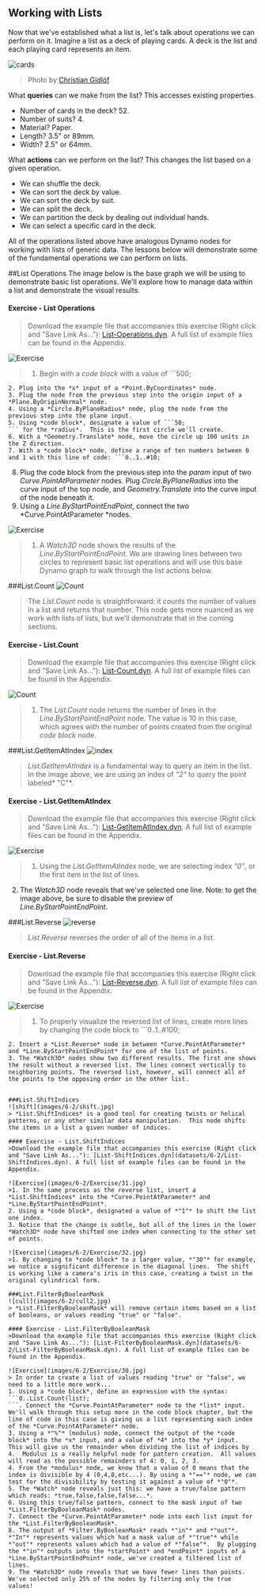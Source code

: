 ## Working with Lists
Now that we've established what a list is, let's talk about operations we can perform on it. Imagine a list as a deck of playing cards.  A deck is the list and each playing card represents an item.

![cards](images/6-2/Playing_cards_modified.jpg)
> Photo by [Christian Gidlöf](https://commons.wikimedia.org/wiki/File:Playing_cards_modified.jpg)

What **queries** can we make from the list? This accesses existing properties.
* Number of cards in the deck? 52.
* Number of suits? 4.
* Material? Paper.
* Length? 3.5" or 89mm.
* Width? 2.5" or 64mm.

What **actions** can we perform on the list? This changes the list based on a given operation.
* We can shuffle the deck.
* We can sort the deck by value.
* We can sort the deck by suit.
* We can split the deck.
* We can partition the deck by dealing out individual hands.
* We can select a specific card in the deck.

All of the operations listed above have analogous Dynamo nodes for working with lists of generic data.  The lessons below will demonstrate some of the fundamental operations we can perform on lists.

##List Operations
The image below is the base graph we will be using to demonstrate basic list operations. We'll explore how to manage data within a list and demonstrate the visual results.

#### Exercise - List Operations
>Download the example file that accompanies this exercise (Right click and "Save Link As..."): [List-Operations.dyn](datasets/6-2/List-Operations.dyn). A full list of example files can be found in the Appendix.

![Exercise](images/6-2/Exercise/40.jpg)
> 1. Begin with a *code block* with a value of ```500;
```
2. Plug into the *x* input of a *Point.ByCoordinates* node.
3. Plug the node from the previous step into the origin input of a *Plane.ByOriginNormal* node.
4. Using a *Circle.ByPlaneRadius* node, plug the node from the previous step into the plane input.
5. Using *code block*, designate a value of ```50;
``` for the *radius*.  This is the first circle we'll create.
6. With a *Geometry.Translate* node, move the circle up 100 units in the Z direction.
7. With a *code block* node, define a range of ten numbers between 0 and 1 with this line of code: ```0..1..#10;
```
8. Plug the code block from the previous step into the *param* input of two *Curve.PointAtParameter* nodes.  Plug *Circle.ByPlaneRadius* into the curve input of the top node, and *Geometry.Translate* into the curve input of the node beneath it.
9. Using a *Line.ByStartPointEndPoint*, connect the two *Curve.PointAtParameter *nodes.

![Exercise](images/6-2/Exercise/38.jpg)
>1. A *Watch3D* node shows the results of the *Line.ByStartPointEndPoint*.  We are drawing lines between two circles to represent basic list operations and will use this base Dynamo graph to walk through the list actions below.

###List.Count
![Count](images/6-2/count.jpg)
> The *List.Count* node is straightforward: it counts the number of values in a list and returns that number.  This node gets more nuanced as we work with lists of lists, but we'll demonstrate that in the coming sections.

#### Exercise - List.Count
>Download the example file that accompanies this exercise (Right click and "Save Link As..."): [List-Count.dyn](datasets/6-2/List-Count.dyn). A full list of example files can be found in the Appendix.

![Count](images/6-2/Exercise/35.jpg)
> 1. The *List.Count* node returns the number of lines in the *Line.ByStartPointEndPoint* node.  The value is 10 in this case, which agrees with the number of points created from the original *code block* node.

###List.GetItemAtIndex
![index](images/6-2/index.jpg)
> *List.GetItemAtIndex* is a fundamental way to query an item in the list.  In the image above, we are using an index of *"2"* to query the point labeled* "C"*.

#### Exercise - List.GetItemAtIndex
>Download the example file that accompanies this exercise (Right click and "Save Link As..."): [List-GetItemAtIndex.dyn](datasets/6-2/List-GetItemAtIndex.dyn). A full list of example files can be found in the Appendix.

![Exercise](images/6-2/Exercise/33.jpg)
>1. Using the *List.GetItemAtIndex* node, we are selecting index *"0"*, or the first item in the list of lines.
2. The *Watch3D* node reveals that we've selected one line. Note: to get the image above, be sure to disable the preview of *Line.ByStartPointEndPoint*.

###List.Reverse
![reverse](images/6-2/reverse.jpg)
> *List.Reverse* reverses the order of all of the items in a list.

#### Exercise - List.Reverse
>Download the example file that accompanies this exercise (Right click and "Save Link As..."): [List-Reverse.dyn](datasets/6-2/List-Reverse.dyn). A full list of example files can be found in the Appendix.

![Exercise](images/6-2/Exercise/34.jpg)
>1. To properly visualize the reversed list of lines, create more lines by changing the code block to ```0..1..#100;
```
2. Insert a *List.Reverse* node in between *Curve.PointAtParameter* and *Line.ByStartPointEndPoint* for one of the list of points.
3. The *Watch3D* nodes show two different results. The first one shows the result without a reversed list. The lines connect vertically to neighboring points. The reversed list, however, will connect all of the points to the opposing order in the other list.


###List.ShiftIndices
![shift](images/6-2/shift.jpg)
> *List.ShiftIndices* is a good tool for creating twists or helical patterns, or any other similar data manipulation.  This node shifts the items in a list a given number of indices.

#### Exercise - List.ShiftIndices
>Download the example file that accompanies this exercise (Right click and "Save Link As..."): [List-ShiftIndices.dyn](datasets/6-2/List-ShiftIndices.dyn). A full list of example files can be found in the Appendix.

![Exercise](images/6-2/Exercise/31.jpg)
>1. In the same process as the reverse list, insert a *List.ShiftIndices* into the *Curve.PointAtParameter* and *Line.ByStartPointEndPoint*.
2. Using a *code block*, designated a value of *"1"* to shift the list one index.
3. Notice that the change is subtle, but all of the lines in the lower *Watch3D* node have shifted one index when connecting to the other set of points.

![Exercise](images/6-2/Exercise/32.jpg)
>1. By changing to *code block* to a larger value, *"30"* for example, we notice a significant difference in the diagonal lines.  The shift is working like a camera's iris in this case, creating a twist in the original cylindrical form.

###List.FilterByBooleanMask
![cull](images/6-2/cull2.jpg)
> *List.FilterByBooleanMask* will remove certain items based on a list of booleans, or values reading "true" or "false".

#### Exercise - List.FilterByBooleanMask
>Download the example file that accompanies this exercise (Right click and "Save Link As..."): [List-FilterByBooleanMask.dyn](datasets/6-2/List-FilterByBooleanMask.dyn). A full list of example files can be found in the Appendix.

![Exercise](images/6-2/Exercise/30.jpg)
> In order to create a list of values reading "true" or "false", we need to a little more work...
1. Using a *code block*, define an expression with the syntax: ```0..List.Count(list);
```. Connect the *Curve.PointAtParameter* node to the *list* input.  We'll walk through this setup more in the code block chapter, but the line of code in this case is giving us a list representing each index of the *Curve.PointAtParameter* node.
3. Using a *"%"* (modulus) node, connect the output of the *code block* into the *x* input, and a value of *4* into the *y* input.  This will give us the remainder when dividing the list of indices by 4.  Modulus is a really helpful node for pattern creation.  All values will read as the possible remainders of 4: 0, 1, 2, 3.
4. From the *modulus* node, we know that a value of 0 means that the index is divisible by 4 (0,4,8,etc...). By using a *"=="* node, we can test for the divisibility by testing it against a value of *"0"*.
5. The *Watch* node reveals just this: we have a true/false pattern which reads: *true,false,false,false...*.
6. Using this true/false pattern, connect to the mask input of two *List.FilterByBooleanMask* nodes.
7. Connect the *Curve.PointAtParameter* node into each list input for the *List.FilterByBooleanMask*.
8. The output of *Filter.ByBooleanMask* reads *"in"* and *"out"*. *"In"* represents values which had a mask value of *"true"* while *"out"* represents values which had a value of *"false"*.  By plugging the *"in"* outputs into the *startPoint* and *endPoint* inputs of a *Line.ByStartPointEndPoint* node, we've created a filtered list of lines.
9. The *Watch3D* node reveals that we have fewer lines than points.  We've selected only 25% of the nodes by filtering only the true values!
















